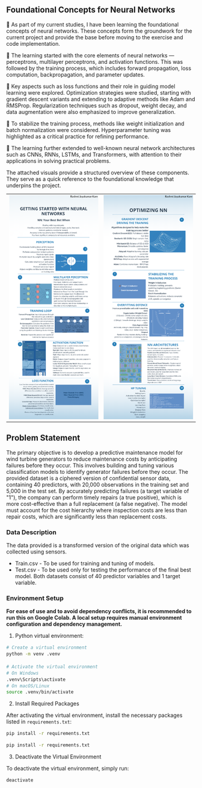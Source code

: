 ## Foundational Concepts for Neural Networks

🚀 As part of my current studies, I have been learning the foundational concepts of neural networks. These concepts form the groundwork for the current project and provide the base before moving to the exercise and code implementation.

🔹  The learning started with the core elements of neural networks — perceptrons, multilayer perceptrons, and activation functions. This was followed by the training process, which includes forward propagation, loss computation, backpropagation, and parameter updates.

🔹  Key aspects such as loss functions and their role in guiding model learning were explored. Optimization strategies were studied, starting with gradient descent variants and extending to adaptive methods like Adam and RMSProp. Regularization techniques such as dropout, weight decay, and data augmentation were also emphasized to improve generalization.

🔹  To stabilize the training process, methods like weight initialization and batch normalization were considered. Hyperparameter tuning was highlighted as a critical practice for refining performance.

🔹  The learning further extended to well-known neural network architectures such as CNNs, RNNs, LSTMs, and Transformers, with attention to their applications in solving practical problems.

The attached visuals provide a structured overview of these components. They serve as a quick reference to the foundational knowledge that underpins the project.


|  | |
|---------|---------|
| [![Alt text 1](NN_Concepts_Quick_Reference_1.png)](NN_Concepts_Quick_Reference_1.png)|[![Alt text 2](NN_Concepts_Quick_Reference_2.png)](NN_Concepts_Quick_Reference_2.png) |

## Problem Statement

The primary objective is to develop a predictive maintenance model for wind turbine generators to reduce maintenance costs by anticipating failures before they occur. This involves building and tuning various classification models to identify generator failures before they occur. The provided dataset is a ciphered version of confidential sensor data, containing 40 predictors, with 20,000 observations in the training set and 5,000 in the test set. By accurately predicting failures (a target variable of "1"), the company can perform timely repairs (a true positive), which is more cost-effective than a full replacement (a false negative). The model must account for the cost hierarchy where inspection costs are less than repair costs, which are significantly less than replacement costs.


### Data Description

The data provided is a transformed version of the original data which was collected using sensors.

-   Train.csv - To be used for training and tuning of models.
-   Test.csv - To be used only for testing the performance of the final best model.
Both datasets consist of 40 predictor variables and 1 target variable.

### Environment Setup
**For ease of use and to avoid dependency conflicts, it is recommended to run this on Google Colab. A local setup requires manual environment configuration and dependency management.**

1. Python virtual environment:

```bash
# Create a virtual environment
python -m venv .venv

# Activate the virtual environment
# On Windows
.venv\Scripts\activate
# On macOS/Linux
source .venv/bin/activate
```

2. Install Required Packages

After activating the virtual environment, install the necessary packages listed in `requirements.txt`:
```bash
pip install -r requirements.txt
```
```bash
pip install -r requirements.txt
```

3. Deactivate the Virtual Environment

To deactivate the virtual environment, simply run:

```bash
deactivate
